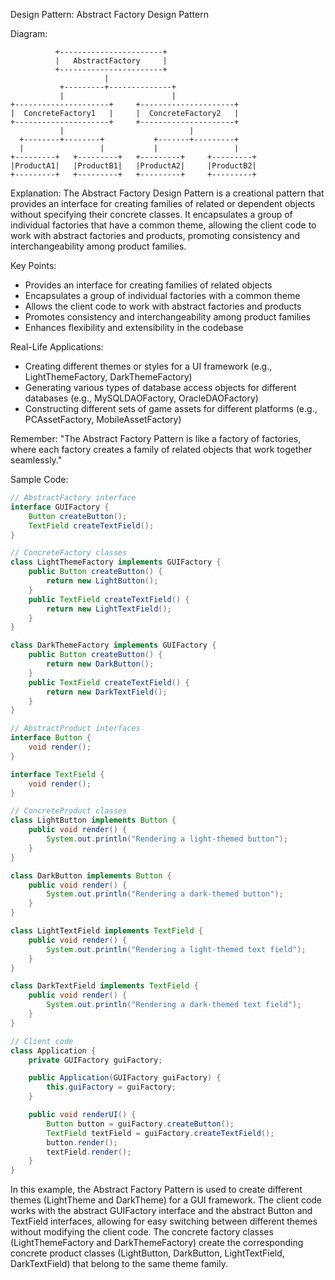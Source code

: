 Design Pattern: Abstract Factory Design Pattern

Diagram:
```
          +-----------------------+
          |   AbstractFactory     |
          +-----------------------+
                     |
           +---------+--------------+
           |                        |
+---------------------+     +---------------------+
|  ConcreteFactory1   |     |  ConcreteFactory2   |
+---------------------+     +---------------------+
           |                            |
  +--------+--------+           +-------+---------+
  |                 |           |                 |
+---------+   +---------+   +---------+     +---------+
|ProductA1|   |ProductB1|   |ProductA2|     |ProductB2|
+---------+   +---------+   +---------+     +---------+
```

Explanation:
The Abstract Factory Design Pattern is a creational pattern that provides an interface for creating families of related or dependent objects without specifying their concrete classes. It encapsulates a group of individual factories that have a common theme, allowing the client code to work with abstract factories and products, promoting consistency and interchangeability among product families.

Key Points:
- Provides an interface for creating families of related objects
- Encapsulates a group of individual factories with a common theme
- Allows the client code to work with abstract factories and products
- Promotes consistency and interchangeability among product families
- Enhances flexibility and extensibility in the codebase

Real-Life Applications:
- Creating different themes or styles for a UI framework (e.g., LightThemeFactory, DarkThemeFactory)
- Generating various types of database access objects for different databases (e.g., MySQLDAOFactory, OracleDAOFactory)
- Constructing different sets of game assets for different platforms (e.g., PCAssetFactory, MobileAssetFactory)

Remember:
"The Abstract Factory Pattern is like a factory of factories, where each factory creates a family of related objects that work together seamlessly."

Sample Code:
```java
// AbstractFactory interface
interface GUIFactory {
    Button createButton();
    TextField createTextField();
}

// ConcreteFactory classes
class LightThemeFactory implements GUIFactory {
    public Button createButton() {
        return new LightButton();
    }
    public TextField createTextField() {
        return new LightTextField();
    }
}

class DarkThemeFactory implements GUIFactory {
    public Button createButton() {
        return new DarkButton();
    }
    public TextField createTextField() {
        return new DarkTextField();
    }
}

// AbstractProduct interfaces
interface Button {
    void render();
}

interface TextField {
    void render();
}

// ConcreteProduct classes
class LightButton implements Button {
    public void render() {
        System.out.println("Rendering a light-themed button");
    }
}

class DarkButton implements Button {
    public void render() {
        System.out.println("Rendering a dark-themed button");
    }
}

class LightTextField implements TextField {
    public void render() {
        System.out.println("Rendering a light-themed text field");
    }
}

class DarkTextField implements TextField {
    public void render() {
        System.out.println("Rendering a dark-themed text field");
    }
}

// Client code
class Application {
    private GUIFactory guiFactory;

    public Application(GUIFactory guiFactory) {
        this.guiFactory = guiFactory;
    }

    public void renderUI() {
        Button button = guiFactory.createButton();
        TextField textField = guiFactory.createTextField();
        button.render();
        textField.render();
    }
}
```

In this example, the Abstract Factory Pattern is used to create different themes (LightTheme and DarkTheme) for a GUI framework. The client code works with the abstract GUIFactory interface and the abstract Button and TextField interfaces, allowing for easy switching between different themes without modifying the client code. The concrete factory classes (LightThemeFactory and DarkThemeFactory) create the corresponding concrete product classes (LightButton, DarkButton, LightTextField, DarkTextField) that belong to the same theme family.